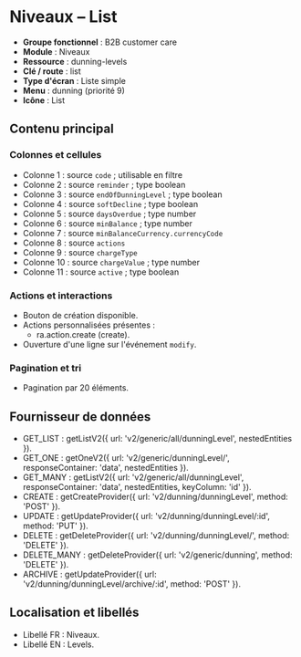 # Niveaux – List

- **Groupe fonctionnel** : B2B customer care
- **Module** : Niveaux
- **Ressource** : dunning-levels
- **Clé / route** : list
- **Type d'écran** : Liste simple
- **Menu** : dunning (priorité 9)
- **Icône** : List

## Contenu principal
### Colonnes et cellules
- Colonne 1 : source `code` ; utilisable en filtre
- Colonne 2 : source `reminder` ; type boolean
- Colonne 3 : source `endOfDunningLevel` ; type boolean
- Colonne 4 : source `softDecline` ; type boolean
- Colonne 5 : source `daysOverdue` ; type number
- Colonne 6 : source `minBalance` ; type number
- Colonne 7 : source `minBalanceCurrency.currencyCode`
- Colonne 8 : source `actions`
- Colonne 9 : source `chargeType`
- Colonne 10 : source `chargeValue` ; type number
- Colonne 11 : source `active` ; type boolean

### Actions et interactions
- Bouton de création disponible.
- Actions personnalisées présentes :
  - ra.action.create (create).
- Ouverture d'une ligne sur l'événement `modify`.

### Pagination et tri
- Pagination par 20 éléments.

## Fournisseur de données
- GET_LIST : getListV2({
  url: 'v2/generic/all/dunningLevel',
  nestedEntities
}).
- GET_ONE : getOneV2({
  url: 'v2/generic/dunningLevel/',
  responseContainer: 'data',
  nestedEntities
}).
- GET_MANY : getListV2({
  url: 'v2/generic/all/dunningLevel',
  responseContainer: 'data',
  nestedEntities,
  keyColumn: 'id'
}).
- CREATE : getCreateProvider({
  url: 'v2/dunning/dunningLevel',
  method: 'POST'
}).
- UPDATE : getUpdateProvider({
  url: 'v2/dunning/dunningLevel/:id',
  method: 'PUT'
}).
- DELETE : getDeleteProvider({
  url: 'v2/dunning/dunningLevel/',
  method: 'DELETE'
}).
- DELETE_MANY : getDeleteProvider({
  url: 'v2/generic/dunning',
  method: 'DELETE'
}).
- ARCHIVE : getUpdateProvider({
  url: 'v2/dunning/dunningLevel/archive/:id',
  method: 'POST'
}).

## Localisation et libellés
- Libellé FR : Niveaux.
- Libellé EN : Levels.